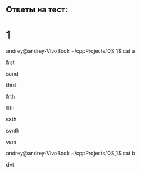 ## Ответы на тест:

# 1

andrey@andrey-VivoBook:~/cppProjects/OS_1$ cat a

frst

scnd

thrd

frth

ffth

sxth

svnth

vsm

andrey@andrey-VivoBook:~/cppProjects/OS_1$ cat b

dvt
